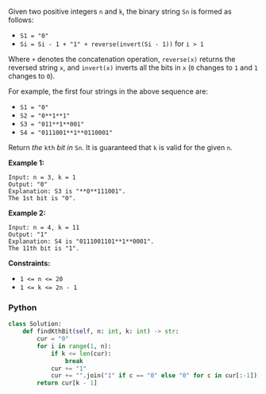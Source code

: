 Given two positive integers  `n`  and  `k`, the binary string  `Sn`  is formed as follows:

- `S1 = "0"`
- `Si = Si - 1 + "1" + reverse(invert(Si - 1))`  for  `i > 1`

Where  `+`  denotes the concatenation operation,  `reverse(x)`  returns the reversed string  `x`, and  `invert(x)`
inverts all the bits in  `x`  (`0`  changes to  `1`  and  `1`  changes to  `0`).

For example, the first four strings in the above sequence are:

- `S1 = "0"`
- `S2 = "0**1**1"`
- `S3 = "011**1**001"`
- `S4 = "0111001**1**0110001"`

Return  _the_  `kth`  _bit_  _in_  `Sn`. It is guaranteed that  `k`  is valid for the given  `n`.

**Example 1:**

```
Input: n = 3, k = 1
Output: "0"
Explanation: S3 is "**0**111001".
The 1st bit is "0".
```

**Example 2:**

```
Input: n = 4, k = 11
Output: "1"
Explanation: S4 is "0111001101**1**0001".
The 11th bit is "1".
```

**Constraints:**

- `1 <= n <= 20`
- `1 <= k <= 2n - 1`

### Python

```py
class Solution:
    def findKthBit(self, n: int, k: int) -> str:
        cur = "0"
        for i in range(1, n):
            if k <= len(cur):
                break
            cur += "1"
            cur += "".join("1" if c == "0" else "0" for c in cur[:-1])[::-1]
        return cur[k - 1]
```